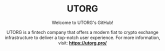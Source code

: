<div align="center">
  <h1 align="center">UTORG</h1>
  
  

Welcome to UTORG's GitHub!

UTORG is a fintech company that offers а modern fiat to crypto exchange infrastructure to deliver а top-notch user experience. For more information, visit: <b>https://utorg.pro/</b>
</div>